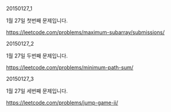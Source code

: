 20150127_1

1월 27일 첫번째 문제입니다.

https://leetcode.com/problems/maximum-subarray/submissions/

20150127_2

1월 27일 두번째 문제입니다.

https://leetcode.com/problems/minimum-path-sum/

20150127_3

1월 27일 세번째 문제입니다.

https://leetcode.com/problems/jump-game-ii/
